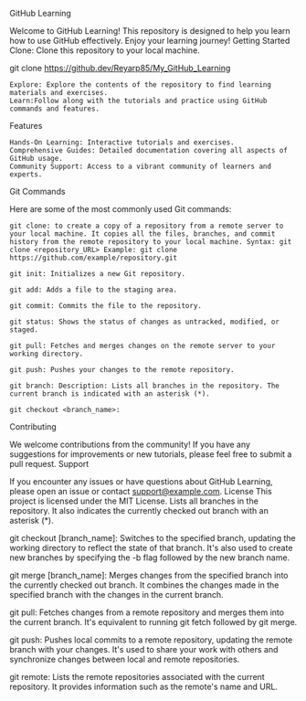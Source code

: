 GitHub Learning

Welcome to GitHub Learning! This repository is designed to help you learn how to use GitHub effectively. Enjoy your learning journey!
Getting Started
Clone: Clone this repository to your local machine.

git clone https://github.dev/Reyarp85/My_GitHub_Learning

    Explore: Explore the contents of the repository to find learning materials and exercises.
    Learn:Follow along with the tutorials and practice using GitHub commands and features.

Features

    Hands-On Learning: Interactive tutorials and exercises.
    Comprehensive Guides: Detailed documentation covering all aspects of GitHub usage.
    Community Support: Access to a vibrant community of learners and experts.

Git Commands

Here are some of the most commonly used Git commands:

    git clone: to create a copy of a repository from a remote server to your local machine. It copies all the files, branches, and commit history from the remote repository to your local machine. Syntax: git clone <repository_URL> Example: git clone https://github.com/example/repository.git

    git init: Initializes a new Git repository.

    git add: Adds a file to the staging area.

    git commit: Commits the file to the repository.

    git status: Shows the status of changes as untracked, modified, or staged.

    git pull: Fetches and merges changes on the remote server to your working directory.

    git push: Pushes your changes to the remote repository.

    git branch: Description: Lists all branches in the repository. The current branch is indicated with an asterisk (*).

    git checkout <branch_name>:

Contributing

We welcome contributions from the community! If you have any suggestions for improvements or new tutorials, please feel free to submit a pull request.
Support

If you encounter any issues or have questions about GitHub Learning, please open an issue or contact support@example.com.
License
This project is licensed under the MIT License. Lists all branches in the repository. It also indicates the currently checked out branch with an asterisk (*).

git checkout [branch_name]: Switches to the specified branch, updating the working directory to reflect the state of that branch. It's also used to create new branches by specifying the -b flag followed by the new branch name.

git merge [branch_name]: Merges changes from the specified branch into the currently checked out branch. It combines the changes made in the specified branch with the changes in the current branch.

git pull: Fetches changes from a remote repository and merges them into the current branch. It's equivalent to running git fetch followed by git merge.

git push: Pushes local commits to a remote repository, updating the remote branch with your changes. It's used to share your work with others and synchronize changes between local and remote repositories.

git remote: Lists the remote repositories associated with the current repository. It provides information such as the remote's name and URL.
